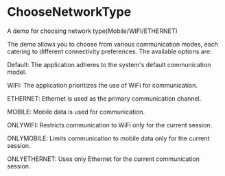 # ChooseNetworkType

A demo for choosing network type(Mobile/WIFI/ETHERNET)

The demo allows you to choose from various communication modes, each catering to different
connectivity preferences. The available options are:

Default: The application adheres to the system's default communication model.

WIFI: The application prioritizes the use of WiFi for communication.

ETHERNET: Ethernet is used as the primary communication channel.

MOBILE: Mobile data is used for communication.

ONLYWIFI: Restricts communication to WiFi only for the current session.

ONLYMOBILE: Limits communication to mobile data only for the current session.

ONLYETHERNET: Uses only Ethernet for the current communication session.
